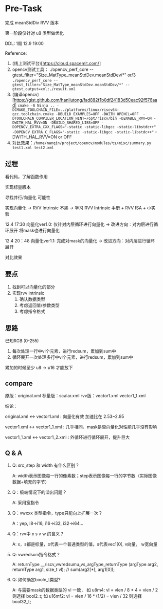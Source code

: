 # Pre-Task

完成 meanStdDiv RVV 版本

第一阶段仅针对 u8 类型做优化

DDL: 1周 12.9 19:00

Reference:
1. (线上测试平台)[https://cloud.spacemit.com/]
2. opencv测试工具： ./opencv_perf_core --gtest_filter="Size_MatType_meanStdDev.meanStdDev/*" or/3 `./opencv_perf_core --gtest_filter="Size_MatType_meanStdDev.meanStdDev/*" --gtest_output=xml:./result.xml`
3. (编译opencv)[https://gist.github.com/hanliutong/fad882f1b0df24183d50eac92f576aad] 
   `cmake -G Ninja .. -DCMAKE_TOOLCHAIN_FILE=../platforms/linux/riscv64-gcc.toolchain.cmake -DBUILD_EXAMPLES=OFF -DWITH_OPENCL=OFF  -DTOOLCHAIN_COMPILER_LOCATION_HINT=/opt/riscv/bin -DENABLE_RVV=ON -DWITH_HAL_RVV=ON -DBUILD_SHARED_LIBS=OFF -DOPENCV_EXTRA_CXX_FLAGS="-static -static-libgcc -static-libstdc++" -DOPENCV_EXTRA_C_FLAGS="-static -static-libgcc -static-libstdc++"`
    -DWITH_HAL_RVV=ON or OFF
4. 对比效果：`/home/nanqin/project/opencv/modules/ts/misc/summary.py test1.xml test2.xml`


## 过程

看代码，了解函数作用

实现标量版本

寻找并行/向量化 可能性

实现向量化 -> RVV Intrinsic 不熟 -> 学习 RVV Intrinsic 手册 + RVV ISA + 小实验

12.4 17:30 向量化ver1.0: 仅针对内层循环进行向量化 -> 改进方向：对内层进行循环展开 将mask也进行向量化

12.4 20：48 向量化ver1.1: 完成对mask的向量化 -> 改进方向：对内层进行循环展开

对比效果

## 要点
1. 找到可以向量化的部分 
2. 实现rvv intrinsic
   1. 确认数据类型
   2. 考虑返回值/参数类型
   3. 考虑指令格式
   
## 思路

已知RGB (0-255)

1. 每次处理一行中vl个元素，进行redsum，累加到sum中
2. 循环展开一次处理多行中vl个元素，进行redsum，累加到sum中

累加的时候至少 u8 -> u16 才能放下

## compare

原版：original.xml
标量版：scalar.xml
rvv版：vector1.xml vector1_1.xml

结论：

original.xml <-> vector1.xml : 向量化有效 加速比在 2.53~2.95

vector1.xml <-> vector1_1.xml : 几乎相同，mask是否向量化对性能几乎没有影响

vector1_1.xml <-> vector1_2.xml : 外循环进行循环展开，提升巨大

## Q & A

1. Q: src_step 和 width 有什么区别？

    A: width表示图像每一行的像素数；step表示图像每一行的字节数（实际图像数据+填充的字节）

2. Q：极端情况下的溢出问题？

    A: 采用宽指令

3. Q：vwxxx 类型指令，type只能向上扩展一次？

    A：yep, i8->i16, i16->i32, i32->i64...

4. Q：rvv中 x s v w 的含义？ 
    
    A: x，s都是标量，x代表一个普通类型的值，s代表vec1[0], v向量， w宽向量

5. Q: vwredsum指令格式？
   
    A: returnType __riscv_vwredsumu_vs_argType_returnType (argType arg2, returnType arg1, size_t vl);  // sum(arg2[*], arg1[0]); 

6. Q: 如何确定booln_t类型?
    
    A: 与需要mask的数据类型的 vl 一致， 如 u8m4: vl = vlen / 8 * 4 = vlen / 2 则选择 bool2_t; 如 u16mf2: vl = vlen / 16 * (1/2) = vlen / 32 则选择 bool32_t;